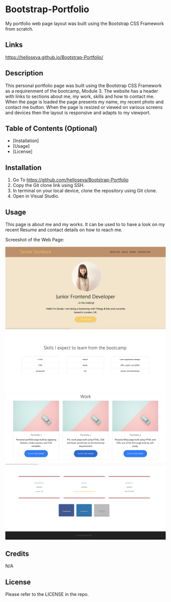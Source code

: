 # Bootstrap-Portfolio
My portfolio web page layout was built using the Bootstrap CSS Framework from scratch.

## Links

https://helloseva.github.io/Bootstrap-Portfolio/



## Description 

This personal portfolio page was built using the Bootstrap CSS Framework as a requirenment of the bootcamp, Module 3. The website has a header with links to sections about me, my work, skills and how to contact me. When the page is loaded the page presents my name, my recent photo and contact me button. When the page is resized or viewed on various screens and devices then the layout is responsive and adapts to my viewport.


## Table of Contents (Optional)

* [Installation]
* [Usage]
* [License]


## Installation

1. Go To https://github.com/helloseva/Bootstrap-Portfolio
2. Copy the Git clone link using SSH.
3. In terminal on your local device, clone the repository using Git clone.
4. Open in Visual Studio.



## Usage 

This page is about me and my works. It can be used to to have a look on my recent Resume and contact details on how to reach me.

Screeshot of the Web Page:


![screenshot of page](Assets/images/01Screenshot.png)
![screenshot of page](Assets/images/02Screenshot.png)
![screenshot of page](Assets/images/03Screenshot.png)
![screenshot of page](Assets/images/04Screenshot.png)





## Credits

N/A


## License

Please refer to the LICENSE in the repo.
